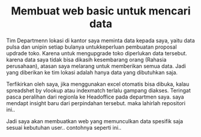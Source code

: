 <h1 align = 'center'> Membuat web basic untuk mencari data</h1>

Tim Departmenn lokasi di kantor saya meminta data kepada saya, yaitu data pulsa dan unipin setiap bulanya untukkeperluan pembuatan proposal updrade toko. Karena untuk mengupgrade toko diperlukan data tersebut. karena data saya tidak bisa dikasih kesembarang orang (Rahasia perusahaan), atasan saya melarang untuk memberikan semua data. Jadi yang diberikan ke tim lokasi adalah hanya data yang dibutuhkan saja.

Terfikirkan oleh saya, jika menggunakan excel otomatis bisa dibuka, kalau spreadshet by vlookup atau indexmatch terlalu gampang diakses. Teringat pasca peralihan dari regionla ke Headoffice pada departmen saya. saya mendapt insight baru dari perpindahan tersebut. maka lahirlah repositori ini..

Jadi saya akan membuatkan web yang memunculkan data spesifik saja sesuai kebutuhan user.. contohnya seperti ini..

